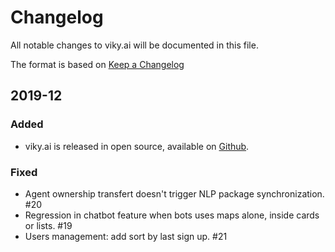 # Changelog

All notable changes to viky.ai will be documented in this file.

The format is based on [Keep a Changelog](https://keepachangelog.com/en/1.1.0/)

## 2019-12

### Added

- viky.ai is released in open source, available on [Github](https://github.com/viky-ai/viky-ai).

### Fixed

- Agent ownership transfert doesn't trigger NLP package synchronization. #20
- Regression in chatbot feature when bots uses maps alone, inside cards or lists. #19
- Users management: add sort by last sign up. #21